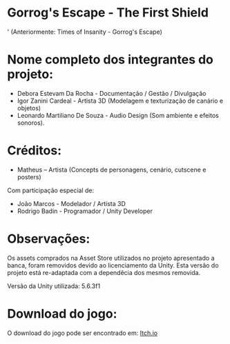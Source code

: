 # Gorrog's Escape - The First Shield
'
(Anteriormente: Times of Insanity - Gorrog's Escape)

# Nome completo dos integrantes do projeto:

* Debora Estevam Da Rocha - Documentação / Gestão / Divulgação
* Igor Zanini Cardeal - Artista 3D (Modelagem e texturização de canário e objetos)
* Leonardo Martiliano De Souza -  Audio Design (Som ambiente e efeitos sonoros).

# Créditos:

* Matheus – Artista (Concepts de personagens, cenário, cutscene e posters)

Com participação especial de:

* João Marcos - Modelador / Artista 3D
* Rodrigo Badin - Programador / Unity Developer

# Observações:

Os assets comprados na Asset Store utilizados no projeto apresentado a banca, foram removidos devido ao licenciamento da Unity.
Esta versão do projeto está re-adaptada com a dependêcia dos mesmos removida.

Versão da Unity utilizada: 5.6.3f1

# Download do jogo:

O download do jogo pode ser encontrado em: [Itch.io](https://ecapegames.itch.io/gorrogs-escape)